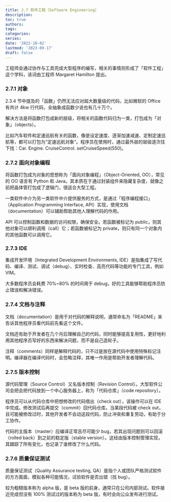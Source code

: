 ```yaml
---
title: 2.7 软件工程（Software Engineering）
description: 
toc: true
authors:
tags:
categories:
series:
date: '2022-10-02'
lastmod: '2023-09-17'
draft: false
---
```

工程师会通过协作与工具完成大型程序的编写，相关的事情则形成了「软件工程」这个学科，该词由工程师 Margaret Hamilton 提出。

### 2.7.1 对象

2.3.4 节中提及的「函数」仍然无法应对超大数量级的代码，比如微软的 Office 有共计 4kw 行代码，全抽象成函数少说也有几十万个。

解决方法是将函数打包成新的层级，将相关的函数代码归为一类，打包成为「对象」（objects）。

比如汽车软件和定速巡航有关的函数，像是设定速度、逐渐加速减速、定制定速巡航等，都可以打包为“定速巡航对象”。程序员在使用时，通过最外层的层级逐次往下找：Car. Engine. CruiseControl. setCruiseSpeed(550)。

### 2.7.2 面向对象编程

将函数打包成为对象的思想称为「面向对象编程」（Object-Oriented, OO），常见的 OO 语言有 Python 和 Java。其本质在于通过封装组件来隐藏复杂度，就像之前把晶体管打包成了逻辑门，很适合大型工程。

一类软件中介为另一类软件中介提供服务的方式，是通过「程序编程接口」（Application Programming Interface, API）实现，使用文档（documentation）可以辅助帮助其他人理解代码的作用。

API 可以控制函数和数据的访问权限，确保安全。若函数被标记为 public，则其他对象可以顺利调用（call）它；若函数被标记为 private，则只有同一个对象内的其他函数可以调用它。

### 2.7.3 IDE

集成开发环境（Integrated Development Environments, IDE）是指集成了写代码、编译、测试、调试（debug）、实时检查、高亮代码等功能的专门工具，例如 VIM。

大多数程序员会耗费 70%~80% 的时间用于 debug，好的工具能够帮助程序员防止错误和解决错误。

### 2.7.4 文档与注释

文档（documentation）是用于对代码的解释说明，通常命名为「README」来告诉其他程序员看代码前先看这个文件。

文档还有助于开发者在几个月后理解自己的代码，同时能够提高复用性，更好地利用其他程序员写好的东西来解决问题，而不是自己造轮子。

注释（comments）同样是解释代码的，只不过是放在源代码中使用特殊标记注明。编译器在编译代码时，会忽略注释，其唯一作用是帮助开发者理解代码。

### 2.7.5 版本控制

源代码管理（Source Control）又名版本控制（Revision  Control）。大型软件公司会把会把代码放到一个中心服务器上，称为「代码仓库」（code repository）。

程序员可以从代码仓库中把想修改的代码借出（check out），该操作可以在 IDE 中完成。修改测试后再提交（commit）回代码仓库。当某段代码被 check out，且可能被修改过时，其他开发者不会动这段代码，防止冲突和重复劳动，有助于分工协作。

代码的主版本（master）应编译正常且尽可能少 bug，若其出现问题则可以回滚（rolled back）到之前的稳定版（stable version）。这经由版本控制管理实现，其跟踪了所有变化，也记录了谁修改了什么代码。

### 2.7.6 质量保证测试

质量保证测试（Quality Assurance testing, QA）是指个人或团队严格测试软件的方方面面，模拟各种可能情况，试验软件是否出错（找 bug）。

较为粗糙版本称为 alpha 版，是 beta 版的前身，通常只在公司内部测试。软件接近完成但没有 100% 测试过的版本称为 beta 版，有时会向公众发布进行测试。